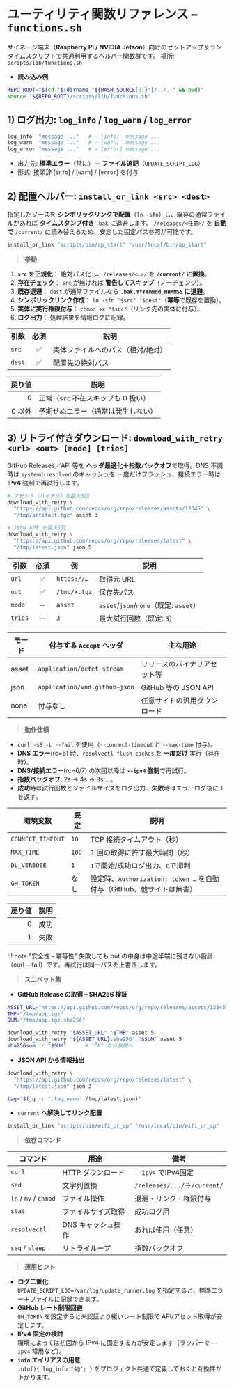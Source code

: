 # ユーティリティ関数リファレンス – `functions.sh`

サイネージ端末（**Raspberry Pi / NVIDIA Jetson**）向けのセットアップ＆ランタイムスクリプトで共通利用するヘルパー関数群です。
場所: `scripts/lib/functions.sh`

- **読み込み例**

```bash
REPO_ROOT="$(cd "$(dirname "${BASH_SOURCE[0]}")/../.." && pwd)"
source "${REPO_ROOT}/scripts/lib/functions.sh"
```

## **1) ログ出力: `log_info` / `log_warn` / `log_error`**

```bash
log_info  "message ..."   # → [info]  message ...
log_warn  "message ..."   # → [warn]  message ...
log_error "message ..."   # → [error] message ...
```

- 出力先: **標準エラー**（常に）＋ **ファイル追記**（`UPDATE_SCRIPT_LOG`）
- 形式: 接頭辞 [`info`] / [`warn`] / [`error`] を付与

## **2) 配置ヘルパー: `install_or_link <src> <dest>`**

指定したソースを **シンボリックリンクで配置**（`ln -sfn`）し、既存の通常ファイルがあれば **タイムスタンプ付き** `.bak` に退避します。
`/releases/<任意>/` を **自動で** `/current/` に読み替えるため、安定した固定パス参照が可能です。

```bash
install_or_link "scripts/bin/ap_start" "/usr/local/bin/ap_start"
```

> **挙動**

1. **`src` を正規化**： 絶対パス化し、`/releases/<…>/` を **`/current/` に置換**。
2. **存在チェック**： `src` が無ければ **警告してスキップ**（ノーチェンジ）。
3. **既存退避**： `dest` が通常ファイルなら **`.bak.YYYYmmdd_HHMMSS` に退避**。
4. **シンボリックリンク作成**： `ln -sfn "$src" "$dest"`（**冪等**で既存を置換）。
5. **実体に実行権限付与**： `chmod +x "$src"`（リンク先の実体に付与）。
6. **ログ出力**： 処理結果を情報ログに記録。

| 引数     |  必須 | 説明                |
| ------ | :-: | ----------------- |
| `src`  |  ✅  | 実体ファイルへのパス（相対/絶対） |
| `dest` |  ✅  | 配置先の絶対パス          |

|  戻り値 | 説明                     |
| ---: | ---------------------- |
|    0 | 正常（`src` 不在スキップも 0 扱い） |
| 0 以外 | 予期せぬエラー（通常は発生しない）      |

## **3) リトライ付きダウンロード: `download_with_retry <url> <out> [mode] [tries]`**

GitHub Releases／API 等を **ヘッダ最適化＋指数バックオフ**で取得。DNS 不調時は `systemd-resolved` のキャッシュを 一度だけフラッシュ、接続エラー時は **IPv4** 強制で再試行します。

```bash
# アセット（バイナリ）を最大3回
download_with_retry \
  "https://api.github.com/repos/org/repo/releases/assets/12345" \
  "/tmp/artifact.tgz" asset 3

# JSON API を最大5回
download_with_retry \
  "https://api.github.com/repos/org/repo/releases/latest" \
  "/tmp/latest.json" json 5
```

| 引数      |  必須 | 例            | 説明                                 |
| ------- | :-: | ------------ | ---------------------------------- |
| `url`   |  ✅  | `https://…`  | 取得元 URL                            |
| `out`   |  ✅  | `/tmp/x.tgz` | 保存先パス                              |
| `mode`  |  ー  | `asset`      | `asset`/`json`/`none`（既定: `asset`） |
| `tries` |  ー  | `3`          | 最大試行回数（既定: `3`）                    |

| モード  | 付与する `Accept` ヘッダ                         | 主な用途                    |
|--------|--------------------------------------------------|-----------------------------|
| asset  | `application/octet-stream`                      | リリースのバイナリアセット等 |
| json   | `application/vnd.github+json`                   | GitHub 等の JSON API        |
| none   | 付与なし                                         | 任意サイトの汎用ダウンロード |

> **動作仕様**

- `curl -sS -L --fail` を使用（`--connect-timeout` と `--max-time` 付与）。
- **DNS エラー**(rc=6) 時、`resolvectl flush-caches` を **一度だけ** 実行（存在時）。
- **DNS/接続エラー**(rc=6/7) の次回以降は **`--ipv4` 強制**で再試行。
- **指数バックオフ**: 2s → 4s → 8s …。
- **成功**時は試行回数とファイルサイズをログ出力、**失敗**時はエラーログ後に `1` を返す。

| 環境変数              | 既定    | 説明                                                 |
| ----------------- | ----- | -------------------------------------------------- |
| `CONNECT_TIMEOUT` | `10`  | TCP 接続タイムアウト（秒）                                    |
| `MAX_TIME`        | `180` | 1 回の取得に許す最大時間（秒）                                   |
| `DL_VERBOSE`      | `1`   | `1`で開始/成功ログ出力、`0`で抑制                               |
| `GH_TOKEN`        | なし    | 設定時、`Authorization: token …` を自動付与（GitHub、他サイトは無害） |

| 戻り値 | 説明 |
| --: | -- |
|   0 | 成功 |
|   1 | 失敗 |

!!! note "安全性・冪等性"
    失敗しても out の中身は中途半端に残さない設計（curl --fail）です。再試行は同一パスを上書きします。

> **スニペット集**

- **GitHub Release の取得＋SHA256 検証**

```bash
ASSET_URL="https://api.github.com/repos/org/repo/releases/assets/12345"
TMP="/tmp/app.tgz"
SUM="/tmp/app.tgz.sha256"

download_with_retry "$ASSET_URL" "$TMP" asset 5
download_with_retry "${ASSET_URL}.sha256" "$SUM" asset 5
sha256sum -c "$SUM"      # "OK" なら展開へ
```

- **JSON API から情報抽出**

```bash
download_with_retry \
  "https://api.github.com/repos/org/repo/releases/latest" \
  "/tmp/latest.json" json 3

tag="$(jq -r '.tag_name' /tmp/latest.json)"
```

- `current` **へ解決してリンク配置**

```bash
install_or_link "scripts/bin/wifi_or_ap" "/usr/local/bin/wifi_or_ap"
```

> **依存コマンド**

| コマンド                  | 用途          | 備考                           |
| --------------------- | ----------- | ---------------------------- |
| `curl`                | HTTP ダウンロード | `--ipv4` でIPv4固定             |
| `sed`                 | 文字列置換       | `/releases/.../`→`/current/` |
| `ln` / `mv` / `chmod` | ファイル操作      | 退避・リンク・権限付与                  |
| `stat`                | ファイルサイズ取得   | 成功ログ用                        |
| `resolvectl`          | DNS キャッシュ操作 | あれば使用（任意）                    |
| `seq` / `sleep`       | リトライループ     | 指数バックオフ                      |

> **運用ヒント**

- **ログ二重化**  
  `UPDATE_SCRIPT_LOG=/var/log/update_runner.log` を指定すると、標準エラー＋ファイルに記録できます。
- **GitHub レート制限回避**  
  `GH_TOKEN` を設定すると未認証より緩いレート制限で API/アセット取得が安定します。
- **IPv4 固定の検討**  
  環境によっては初回から IPv4 に固定する方が安定します（ラッパーで `--ipv4` 常用など）。
- **`info` エイリアスの用意**  
  `info(){ log_info "$@"; }` をプロジェクト共通で定義しておくと互換性が上がります。

